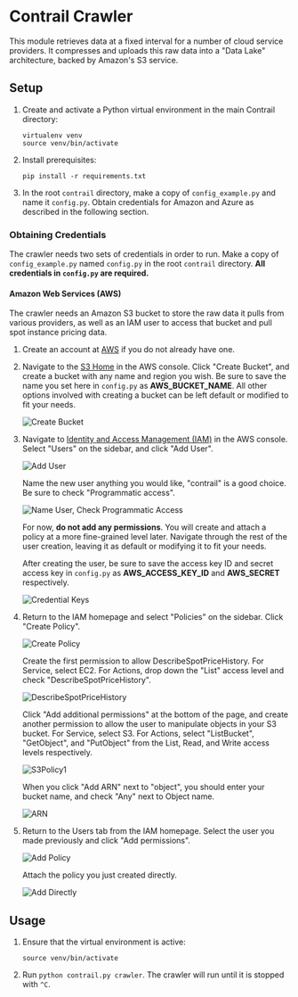 # Contrail Crawler

This module retrieves data at a fixed interval for a number of cloud service providers. It compresses and uploads this
raw data into a "Data Lake" architecture, backed by Amazon's S3 service.

## Setup

1. Create and activate a Python virtual environment in the main Contrail directory:

    ```
    virtualenv venv
    source venv/bin/activate
    ``` 

2. Install prerequisites:

    ```
    pip install -r requirements.txt
    ```

3. In the root `contrail` directory, make a copy of `config_example.py` and name it `config.py`. Obtain credentials for
   Amazon and Azure as described in the following section.

### Obtaining Credentials

The crawler needs two sets of credentials in order to run. Make a copy of `config_example.py` named `config.py` in the
root `contrail` directory. **All credentials in `config.py` are required.**

#### Amazon Web Services (AWS)

The crawler needs an Amazon S3 bucket to store the raw data it pulls from various providers, as well as an IAM user to
access that bucket and pull spot instance pricing data.

1. Create an account at [AWS](https://aws.amazon.com/) if you do not already have one.

2. Navigate to the [S3 Home](https://s3.console.aws.amazon.com/s3/home) in the AWS console. Click "Create Bucket", and
   create a bucket with any name and region you wish. Be sure to save the name you set here in `config.py` as
   **AWS_BUCKET_NAME**. All other options involved with creating a bucket can be left default or modified to fit your
   needs.
   
   ![Create Bucket](img/0-bucket.png)

3. Navigate to [Identity and Access Management (IAM)](https://console.aws.amazon.com/iam/home) in the AWS console.
   Select "Users" on the sidebar, and click "Add User".
   
   ![Add User](img/1-adduser.png)

   Name the new user anything you would like, "contrail" is a good choice. Be sure to check "Programmatic access".

   ![Name User, Check Programmatic Access](img/2-nameuser.png)

   For now, **do not add any permissions**. You will create and attach a policy at a more fine-grained level later.
   Navigate through the rest of the user creation, leaving it as default or modifying it to fit your needs.
   
   After creating the user, be sure to save the access key ID and secret access key in `config.py` as
   **AWS_ACCESS_KEY_ID** and **AWS_SECRET** respectively.
   
   ![Credential Keys](img/3-credentials.png)

4. Return to the IAM homepage and select "Policies" on the sidebar. Click "Create Policy".

   ![Create Policy](img/4-createpolicy.png)

   Create the first permission to allow DescribeSpotPriceHistory. For Service, select EC2. For Actions, drop down the
   "List" access level and check "DescribeSpotPriceHistory".
   
   ![DescribeSpotPriceHistory](img/5-policyec2.png)

   Click "Add additional permissions" at the bottom of the page, and create another permission to allow the user to
   manipulate objects in your S3 bucket. For Service, select S3. For Actions, select "ListBucket", "GetObject", and
   "PutObject" from the List, Read, and Write access levels respectively.
   
   ![S3Policy1](img/6-policys3.png)
   
   When you click "Add ARN" next to "object", you should enter your bucket name, and check "Any" next to Object name.
   
   ![ARN](img/7-arn.png)

5. Return to the Users tab from the IAM homepage. Select the user you made previously and click "Add permissions".

   ![Add Policy](img/8-addpolicy.png)
   
   Attach the policy you just created directly.
   
   ![Add Directly](img/9-adddirectly.png)

## Usage

1. Ensure that the virtual environment is active:

    ```
    source venv/bin/activate
    ``` 

2. Run `python contrail.py crawler`. The crawler will run until it is stopped with `^C`.
